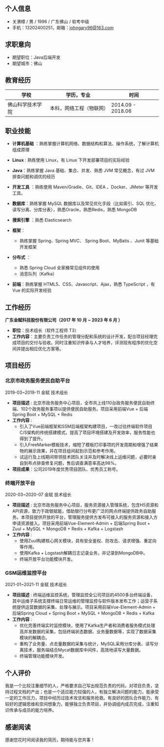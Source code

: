 ## 个人信息

- 关渭樟 / 男 / 1996 / 广东佛山 / 软考中级
- 手机：13202400251，邮箱：johngary96@163.com

## 求职意向

- 期望职位：Java后端开发
- 期望城市：佛山

## 教育经历

| 学校             | 学历，专业               | 时间              |
| ---------------- | ------------------------ | ----------------- |
| 佛山科学技术学院 | 本科，网络工程（物联网） | 2014.09 - 2018.06 |

## 职业技能

- **计算机基础** ：熟练掌握计算机网络、数据结构和算法、操作系统，了解计算机组成原理

- **Linux** : 熟练使用 Linux，有 Linux 下开发部署项目的实际经验

- **Java**：熟练掌握 Java 基础、集合、并发、熟悉 JVM 常见概念，有过 JVM 排查问题和调优的经历

- **开发工具** ：熟练使用 Maven/Gradle、Git、IDEA 、Docker、JMeter 等开发工具。

- **数据库**：熟练掌握 MySQL 数据库以及常见优化手段（比如索引、SQL 优化、读写分离、分库分表），熟悉Oracle，熟悉Redis，熟悉 MongoDB

- **搜索引擎** ：熟悉 Elasticsearch

- **框架**：
  - 熟练掌握 Spring、Spring MVC、 Spring Boot、MyBatis 、Junit 等基础开发框架
  
- **分布式** ：
  - 熟悉 Spring Cloud 全家桶常见组件的使用
  - 消息队列（Kafka）
  
- **前端**：熟练掌握 HTML5、CSS、Javascript、Ajax，熟悉 TypeScript ，有 Vue 的实际开发经验

## 工作经历

**广东金赋科技股份有限公司（2017 年 10 月 ~ 2023 年 6 月 ）**

- **职位**：技术组长（软件工程师 T3）
- **工作内容**：主要负责工作任务的管理分配和系统的设计开发，配合项目经理完成项目的交付与验收。同时注重知识传承与人才培养，评测现有程序的优化空间并提出相应优化方案等。

## 项目经历 

### 北京市政务服务便民自助平台

2019-03~2019-11  金赋  技术组长

- **项目描述** : 北京市政务服务中心项目，全市共上线110台政务服务便民自助终端、102个政务服务事项以提供便民自助服务。项目采用前端Vue + 后端Spring Boot + MySQL + Redis
- **工作内容** : 
  - 引入了Vue前端框架和SSM后端框架构建项目，一改过往终端软件项目C/S架构的传统搭建模式，提高了项目环境搭建及开发效率，服务性能也得到了提升。
  - 引入FreeMarker模板技术，缩短了模板打印事项的开发周期和增强了结果物的展示效果，并在项目组间起到示范和参考作用。
  - 试运行及上线期间带领技术团队关注并及时解决线上运维问题，必要时亲自到布点排查修复问题，售后调查满意率高达98%。
- **项目成果**：公司2019年度优秀项目团队、优秀员工称号。

### 终端开放平台

2020-03~2020-07  金赋  技术组长

- **项目描述** : 北京市政务服务中心项目，服务资源接入管理系统，包含H5资源和API资源，致力于政银赋能，借助银行分布更广泛的网点终端提供政务自助服务。本项目提供开放的平台，管理服务提供方发布可接入的服务资源和接入方申请资源接入。项目采用前端Vue-Element-Admin + 后端Spring Boot + Zuul + MySQL + MongoDB + Redis + Kafka + Logstash
- **工作内容** : 
  - 使用Zuul构建核心网关模块，具有安全鉴权、防攻击、请求增强、重定向等作用。
  - 使用Kafka + Logstash解耦日志记录业务，并记录到MongoDB中。
  - 终端开放平台功能模块开发。


### GSM运维监控平台

2021-01~2021-11  金赋  技术组长

- **项目描述** : 终端运维监控系统，管理监控全公司项目的4500多台终端设备，其中运维子系统支撑终端日常运维的管理监控与软件版本发布工作；运营子系统提供运营数据的采集、处理与展示。项目采用前端Vue-Element-Admin + 后端Spring Cloud + Spring Boot + MySQL + MongoDB + Redis + Kafka
- **工作内容** : 
  - 优化完善终端实时监控模块，使用了Kafka生产者和消费者服务模式处理高并发数据的采集，包括终端状态数据、业务量数据等，实现了数据采集模块的解耦合。
  - 重构了业务量、点击量数据的采集与统计，MySQL采用分库分表、读写分离技术，服务端结合Mycat数据库中间件，高效地读写大量数据。
  - 终端管理功能模块开发。

## 个人评价

​     我是一个比较注重细节的人，严格要求自己写出规范负责的代码，对项目负责，坚持过程文档的产出；也是一个适应能力较强的人，有独立解决问题的能力，能承受一定的工作压力，项目中经历过技术攻坚和服务抢救。有良好的团队合作能力、有较好的逻辑思维和空间想象力，能够独立负责项目，并协调组内成员完成，注重知识传承与成员的能力培养。

## 感谢阅读

感谢您花时间阅读我的简历，期待能与您共事！

<div style="page-break-after: always;"></div>